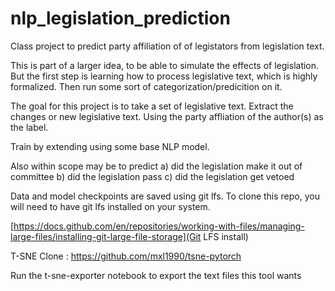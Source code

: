 # nlp_legislation_prediction
Class project to predict party affiliation of of legistators from legislation text.

This is part of a larger idea, to be able to simulate the effects of legislation. But the first step is learning how to process legislative text, which is highly formalized. Then run some sort of categorization/predicition on it.

The goal for this project is to take a set of legislative text. Extract the changes or new legislative text. Using the party affliation of the author(s) as the label. 

Train by extending using some base NLP model.

Also within scope may be to predict 
a) did the legislation make it out of committee
b) did the legislation pass
c) did the legislation get vetoed


Data and model checkpoints are saved using git lfs. To clone this 
repo, you will need to have git lfs installed on your system.

[https://docs.github.com/en/repositories/working-with-files/managing-large-files/installing-git-large-file-storage](Git LFS install)


T-SNE
Clone : https://github.com/mxl1990/tsne-pytorch 

Run the t-sne-exporter notebook to export the text files this tool wants
